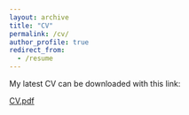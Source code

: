 ```yaml
---
layout: archive
title: "CV"
permalink: /cv/
author_profile: true
redirect_from:
  - /resume
---
```

My latest CV can be downloaded with this link:

[CV.pdf](https://zzbright1998.github.io/files/CV1.pdf)

